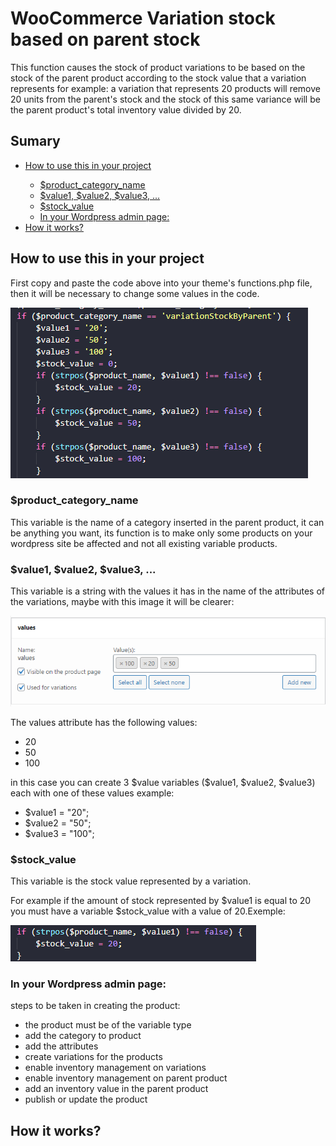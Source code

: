 <h1>WooCommerce Variation stock based on parent stock</h1>

<p>This function causes the stock of product variations to be based on the stock of the parent product according to the stock value that a variation represents for example: a variation that represents 20 products will remove 20 units from the parent's stock and the stock of this same variance will be the parent product's total inventory value divided by 20.</p>

<h2>Sumary</h2>

<ul>
  <li><a href="#howToUse">How to use this in your project</a></li>
  <ul>
    <li><a href="#product_category_name">$product_category_name</a></li>
    <li><a href="#values">$value1, $value2, $value3, ...</a></li>
    <li><a href="#stock_value">$stock_value</a></li>
    <li><a href="#wordpress">In your Wordpress admin page:</a></li>
  </ul>
  <li><a href="#howItWorks">How it works?</a></li>
</ul>

<h2 id="howToUse">How to use this in your project</h2>

<p>First copy and paste the code above into your theme's functions.php file, then it will be necessary to change some values in the code.</p>

<img src="images/values.png" alt="values_image">

<h3 id="product_category_name">$product_category_name</h3>

<p>This variable is the name of a category inserted in the parent product, it can be anything you want, its function is to make only some products on your wordpress site be affected and not all existing variable products.</p>

<h3 id="values">$value1, $value2, $value3, ...</h3>

<p>This variable is a string with the values it has in the name of the attributes of the variations, maybe with this image it will be clearer:</p>

<img src="images/attributes.png" alt="Attributes image">

<p>The values attribute has the following values:</p>

<ul>
  <li>20</li> 
  <li>50</li>
  <li>100</li> 
</ul>

<p>in this case you can create 3 $value variables ($value1, $value2, $value3) each with one of these values example:</p>

<ul>
  <li>$value1 = "20";</li> 
  <li>$value2 = "50";</li>
  <li>$value3 = "100";</li> 
</ul>

<h3 id="stock_value">$stock_value</h3>

<p>This variable is the stock value represented by a variation.</p>
<p>For example if the amount of stock represented by $value1 is equal to 20 you must have a variable $stock_value with a value of 20.Exemple:</p>

<img src="images/stockValue.png" alt="stockValue">

<h3 id="wordpress">In your Wordpress admin page:</h3>

<p>steps to be taken in creating the product:</p>

<ul>
  <li>the product must be of the variable type</li> 
  <li>add the category to product</li>
  <li>add the attributes</li> 
  <li>create variations for the products</li> 
  <li>enable inventory management on variations</li>
  <li>enable inventory management on parent product</li>
  <li>add an inventory value in the parent product</li>
  <li>publish or update the product</li>
</ul>


<h2 id="howItWorks">How it works?</h2>
